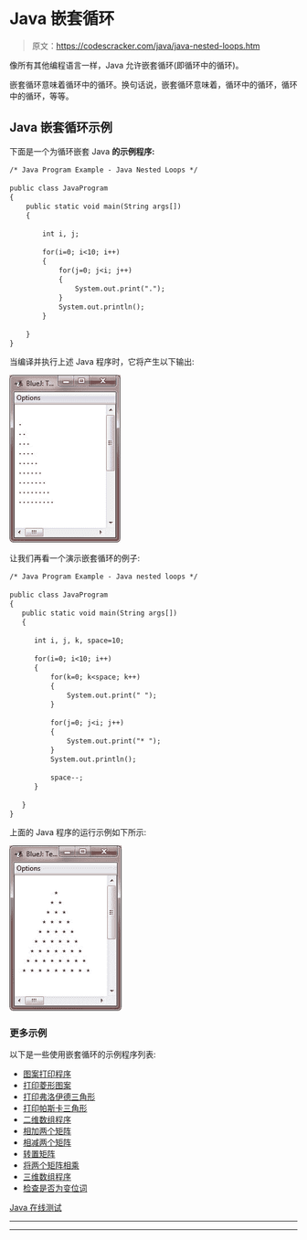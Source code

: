 # Java 嵌套循环

> 原文：<https://codescracker.com/java/java-nested-loops.htm>

像所有其他编程语言一样，Java 允许嵌套循环(即循环中的循环)。

嵌套循环意味着循环中的循环。换句话说，嵌套循环意味着，循环中的循环，循环中的循环，等等。

## Java 嵌套循环示例

下面是一个为循环嵌套 Java **的示例程序:**

```
/* Java Program Example - Java Nested Loops */

public class JavaProgram
{   
    public static void main(String args[])
    {

        int i, j;

        for(i=0; i<10; i++)
        {
            for(j=0; j<i; j++)
            {
                System.out.print(".");
            }
            System.out.println();
        }

    }
}
```

当编译并执行上述 Java 程序时，它将产生以下输出:

![java nested loops](img/ab4c43d11c5e8719ad0912a17ac7cff9.png)

让我们再看一个演示嵌套循环的例子:

```
/* Java Program Example - Java nested loops */

public class JavaProgram
{ 
   public static void main(String args[])
   {

      int i, j, k, space=10;

      for(i=0; i<10; i++)
      {
          for(k=0; k<space; k++)
          {
              System.out.print(" ");
          }

          for(j=0; j<i; j++)
          {
              System.out.print("* ");
          }
          System.out.println();

          space--;
      }

   }
}
```

上面的 Java 程序的运行示例如下所示:

![nested loops in java](img/ba03d8ccef7c6387e403aa85497aed83.png)

### 更多示例

以下是一些使用嵌套循环的示例程序列表:

*   [图案打印程序](/java/program/java-program-print-star-pyramid-patterns.htm)
*   [打印菱形图案](/java/program/java-program-print-diamond-pattern.htm)
*   [打印弗洛伊德三角形](/java/program/java-program-print-floyd-triangle.htm)
*   [打印帕斯卡三角形](/java/program/java-program-print-pascal-triangle.htm)
*   [二维数组程序](/java/program/java-program-two-dimensional-array.htm)
*   [相加两个矩阵](/java/program/java-program-add-two-matrices.htm)
*   [相减两个矩阵](/java/program/java-program-subtract-matrices.htm)
*   [转置矩阵](/java/program/java-program-transpose-matrix.htm)
*   [将两个矩阵相乘](/java/program/java-program-multiply-two-matrices.htm)
*   [三维数组程序](/java/program/java-program-three-dimensional-array.htm)
*   [检查是否为变位词](/java/program/java-program-check-anagram.htm)

[Java 在线测试](/exam/showtest.php?subid=1)

* * *

* * *